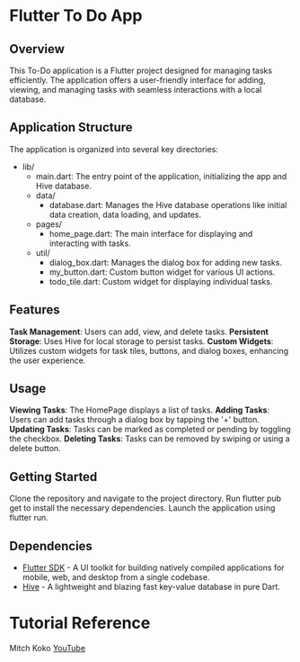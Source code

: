 # Flutter To Do App

## Overview
This To-Do application is a Flutter project designed for managing tasks efficiently. The application offers a user-friendly interface for adding, viewing, and managing tasks with seamless interactions with a local database.

## Application Structure
The application is organized into several key directories:
 * lib/
    * main.dart: The entry point of the application, initializing the app and Hive database.
    * data/
        * database.dart: Manages the Hive database operations like initial data creation, data loading, and updates.
    * pages/
        * home_page.dart: The main interface for displaying and interacting with tasks.
    * util/
        * dialog_box.dart: Manages the dialog box for adding new tasks.
        * my_button.dart: Custom button widget for various UI actions.
        * todo_tile.dart: Custom widget for displaying individual tasks.


## Features
**Task Management**: Users can add, view, and delete tasks.
**Persistent Storage**: Uses Hive for local storage to persist tasks.
**Custom Widgets**: Utilizes custom widgets for task tiles, buttons, and dialog boxes, enhancing the user experience.

## Usage
**Viewing Tasks**: The HomePage displays a list of tasks.
**Adding Tasks**: Users can add tasks through a dialog box by tapping the '+' button.
**Updating Tasks**: Tasks can be marked as completed or pending by toggling the checkbox.
**Deleting Tasks**: Tasks can be removed by swiping or using a delete button.

## Getting Started
Clone the repository and navigate to the project directory.
Run flutter pub get to install the necessary dependencies.
Launch the application using flutter run.

## Dependencies
- [Flutter SDK](https://flutter.dev) - A UI toolkit for building natively compiled applications for mobile, web, and desktop from a single codebase.
- [Hive](https://pub.dev/packages/hive) - A lightweight and blazing fast key-value database in pure Dart.

# Tutorial Reference
  Mitch Koko [YouTube](https://www.youtube.com/watch?v=HQ_ytw58tC4&t=6055s&ab_channel=MitchKoko)
  
